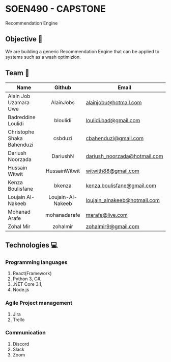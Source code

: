 # SOEN490 - CAPSTONE 
Recommendation Engine

## Objective 🎯
We are building a generic Recommendation Engine that can be applied to systems such as a wash optimizion.

## Team 👥
| Name          | Github        |Email       |
| ------------- |:-------------:|-------------|
| Alain Job Uzamara Uwe | AlainJobs | alainjobu@hotmail.com |
| Badreddine Loulidi | bloulidi | loulidi.bad@gmail.com |
| Christophe Shaka Bahenduzi | csbduzi | cbahenduzi@gmail.com |
| Dariush Noorzada | DariushN | dariush_noorzada@hotmail.com |
| Hussain Witwit | HussainWitwit | witwith88@gmail.com |
| Kenza Boulisfane | bkenza | kenza.boulisfane@gmail.com |
| Loujain Al-Nakeeb | Loujain-Al-Nakeeb | loujain_alnakeeb@hotmail.com |
| Mohanad Arafe | mohanadarafe | marafe@live.com |
| Zohal Mir | zohalmir | zohalmir9@gmail.com |

## Technologies 💻

### Programming languages

1. React(Framework)
2. Python 3, C#,
3. .NET Core 3.1,
4. Node.js

### Agile Project management

1. Jira
2. Trello

### Communication

1. Discord
2. Slack
3. Zoom

